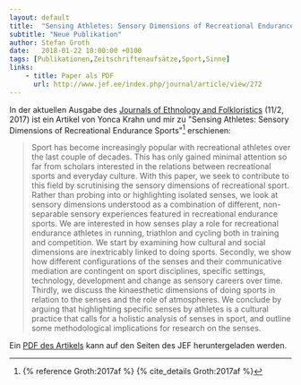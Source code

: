 ```yaml
---
layout: default
title:  "Sensing Athletes: Sensory Dimensions of Recreational Endurance Sports"
subtitle: "Neue Publikation"
author: Stefan Groth
date:   2018-01-22 10:00:00 +0100
tags: [Publikationen,Zeitschriftenaufsätze,Sport,Sinne]
links:
    - title: Paper als PDF
      url: http://www.jef.ee/index.php/journal/article/view/272
---
```

In der aktuellen Ausgabe des [Journals of Ethnology and Folkloristics](http://www.jef.ee.org/) (11/2, 2017) ist ein Artikel von Yonca Krahn und mir zu "Sensing Athletes: Sensory Dimensions of Recreational Endurance Sports"[^1] erschienen: 

> Sport has become increasingly popular with recreational athletes over the last couple of decades. This has only gained minimal attention so far from scholars interested in the relations between recreational sports and everyday culture. With this paper, we seek to contribute to this field by scrutinising the sensory dimensions of recreational sport. Rather than probing into or highlighting isolated senses, we look at sensory dimensions understood as a combination of different, non-separable sensory experiences featured in recreational endurance sports. We are interested in how senses play a role for recreational endurance athletes in running, triathlon and cycling both in training and competition. We start by examining how cultural and social dimensions are inextricably linked to doing sports. Secondly, we show how different configurations of the senses and their communicative mediation are contingent on sport disciplines, specific settings, technology, development and change as sensory careers over time. Thirdly, we discuss the kinaesthetic dimensions of doing sports in relation to the senses and the role of atmospheres. We conclude by arguing that highlighting specific senses by athletes is a cultural practice that calls for a holistic analysis of senses in sport, and outline some methodological implications for research on the senses.

Ein [PDF des Artikels](http://www.jef.ee/index.php/journal/article/view/272) kann auf den Seiten des JEF heruntergeladen werden.

[^1]: {% reference Groth:2017af %} {% cite_details Groth:2017af %}
